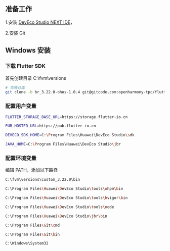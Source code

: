 ## 准备工作

1.安装 [DevEco Studio NEXT IDE](https://developer.huawei.com/consumer/cn/deveco-studio/)，

2.安装 Git

## Windows 安装

### 下载 Flutter SDK

首先创建目录 C:\fvm\versions

```bash
# 克隆仓库
git clone -b br_3.22.0-ohos-1.0.4 git@gitcode.com:openharmony-tpc/flutter_flutter.git custom_3.22.0
```


### 配置用户变量

```bash
FLUTTER_STORAGE_BASE_URL=https://storage.flutter-io.cn

PUB_HOSTED_URL=https://pub.flutter-io.cn

DEVECO_SDK_HOME=C:\Program Files\Huawei\DevEco Studio\sdk

JAVA_HOME=C:\Program Files\Huawei\DevEco Studio\jbr
```

### 配置环境变量

编辑 PATH，添加以下路径

```bash
C:\fvm\versions\custom_3.22.0\bin

C:\Program Files\Huawei\DevEco Studio\tools\ohpm\bin

C:\Program Files\Huawei\DevEco Studio\tools\hvigor\bin

C:\Program Files\Huawei\DevEco Studio\tools\node

C:\Program Files\Huawei\DevEco Studio\jbr\bin

C:\Program Files\Git\cmd

C:\Program Files\Git\bin

C:\Windows\System32
```

